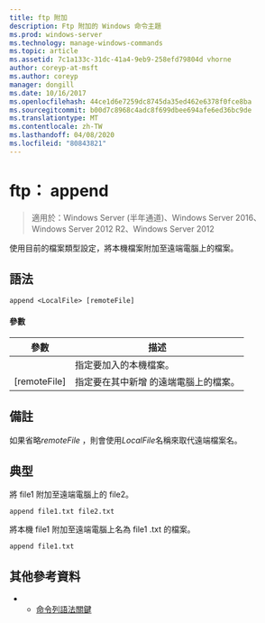 ```yaml
---
title: ftp 附加
description: Ftp 附加的 Windows 命令主題
ms.prod: windows-server
ms.technology: manage-windows-commands
ms.topic: article
ms.assetid: 7c1a133c-31dc-41a4-9eb9-258efd79804d vhorne
author: coreyp-at-msft
ms.author: coreyp
manager: dongill
ms.date: 10/16/2017
ms.openlocfilehash: 44ce1d6e7259dc8745da35ed462e6378f0fce8ba
ms.sourcegitcommit: b00d7c8968c4adc8f699dbee694afe6ed36bc9de
ms.translationtype: MT
ms.contentlocale: zh-TW
ms.lasthandoff: 04/08/2020
ms.locfileid: "80843821"
---
```

# <a name="ftp-append"></a>ftp： append

>適用於：Windows Server (半年通道)、Windows Server 2016、Windows Server 2012 R2、Windows Server 2012

使用目前的檔案類型設定，將本機檔案附加至遠端電腦上的檔案。   
## <a name="syntax"></a>語法  
```  
append <LocalFile> [remoteFile]  
```  
#### <a name="parameters"></a>參數  

|  參數   |                               描述                                |
|--------------|--------------------------------------------------------------------------|
| <LocalFile>  |                     指定要加入的本機檔案。                     |
| [remoteFile] | 指定要在其中新增 <LocalFile> 的遠端電腦上的檔案。 |

## <a name="remarks"></a>備註  
如果省略*remoteFile* ，則會使用*LocalFile*名稱來取代遠端檔案名。  
## <a name="examples"></a><a name=BKMK_Examples></a>典型  
將 file1 附加至遠端電腦上的 file2。  
```  
append file1.txt file2.txt  
```  
將本機 file1 附加至遠端電腦上名為 file1 .txt 的檔案。  
```  
append file1.txt  
```  
## <a name="additional-references"></a>其他參考資料  
-   - [命令列語法關鍵](command-line-syntax-key.md)  
